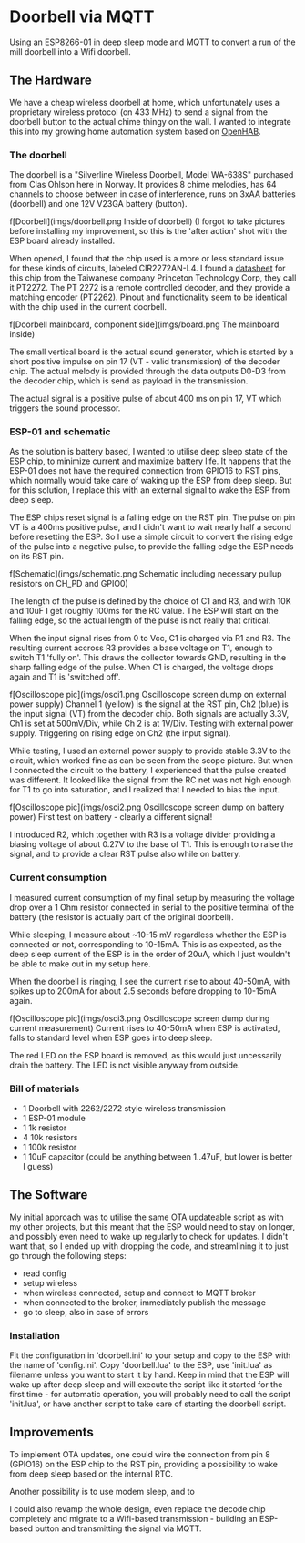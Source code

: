 # Doorbell via MQTT

Using an ESP8266-01 in deep sleep mode and MQTT to convert a run of the mill doorbell into a Wifi doorbell.

## The Hardware

We have a cheap wireless doorbell at home, which unfortunately uses a proprietary wireless protocol (on 433 MHz) to send a signal from the doorbell button to the actual chime thingy on the wall. I wanted to integrate this into my growing home automation system based on [OpenHAB](https://openhab.org).

### The doorbell

The doorbell is a "Silverline Wireless Doorbell, Model WA-638S" purchased from Clas Ohlson here in Norway. It provides 8 chime melodies, has 64 channels to choose between in case of interference, runs on 3xAA batteries (doorbell) and one 12V V23GA battery (button).

f[Doorbell](imgs/doorbell.png Inside of doorbell)
(I forgot to take pictures before installing my improvement, so this is the 'after action' shot with the ESP board already installed.

When opened, I found that the chip used is a more or less standard issue for these kinds of circuits, labeled CIR2272AN-L4. I found a [datasheet](http://www.princeton.com.tw/Portals/0/Product/PT2272.pdf) for this chip from the Taiwanese company Princeton Technology Corp, they call it PT2272. The PT 2272 is a remote controlled decoder, and they provide a matching encoder (PT2262). Pinout and functionality seem to be identical with the chip used in the current doorbell.

f[Doorbell mainboard, component side](imgs/board.png The mainboard inside)

The small vertical board is the actual sound generator, which is started by a short positive impulse on pin 17 (VT - valid transmission) of the decoder chip. The actual melody is provided through the data outputs D0-D3 from the decoder chip, which is send as payload in the transmission.

The actual signal is a positive pulse of about 400 ms on pin 17, VT which triggers the sound processor.

### ESP-01 and schematic

As the solution is battery based, I wanted to utilise deep sleep state of the ESP chip, to minimize current and maximize battery life. It happens that the ESP-01 does not have the required connection from GPIO16 to RST pins, which normally would take care of waking up the ESP from deep sleep. But for this solution, I replace this with an external signal to wake the ESP from deep sleep.

The ESP chips reset signal is a falling edge on the RST pin. The pulse on pin VT is a 400ms positive pulse, and I didn't want to wait nearly half a second before resetting the ESP. So I use a simple circuit to convert the rising edge of the pulse into a negative pulse, to provide the falling edge the ESP needs on its RST pin.

f[Schematic](imgs/schematic.png Schematic including necessary pullup resistors on CH_PD and GPIO0)

The length of the pulse is defined by the choice of C1 and R3, and with 10K and 10uF I get roughly 100ms for the RC value. The ESP will start on the falling edge, so the actual length of the pulse is not really that critical.

When the input signal rises from 0 to Vcc, C1 is charged via R1 and R3. The resulting current accross R3 provides a base voltage on T1, enough to switch T1 'fully on'. This draws the collector towards GND, resulting in the sharp falling edge of the pulse. When C1 is charged, the voltage drops again and T1 is 'switched off'.

f[Oscilloscope pic](imgs/osci1.png Oscilloscope screen dump on external power supply)
Channel 1 (yellow) is the signal at the RST pin, Ch2 (blue) is the input signal (VT) from the decoder chip. Both signals are actually 3.3V, Ch1 is set at 500mV/Div, while Ch 2 is at 1V/Div. Testing with external power supply. Triggering on rising edge on Ch2 (the input signal).

While testing, I used an external power supply to provide stable 3.3V to the circuit, which worked fine as can be seen from the scope picture. But when I connected the circuit to the battery, I experienced that the pulse created was different. It looked like the signal from the RC net was not high enough for T1 to go into saturation, and I realized that I needed to bias the input.

f[Oscilloscope pic](imgs/osci2.png Oscilloscope screen dump on battery power)
First test on battery - clearly a different signal!

I introduced R2, which together with R3 is a voltage divider providing a biasing voltage of about 0.27V to the base of T1. This is enough to raise the signal, and to provide a clear RST pulse also while on battery.

### Current consumption

I measured current consumption of my final setup by measuring the voltage drop over a 1 Ohm resistor connected in serial to the positive terminal of the battery (the resistor is actually part of the original doorbell).

While sleeping, I measure about ~10-15 mV regardless whether the ESP is connected or not, corresponding to 10-15mA. This is as expected, as the deep sleep current of the ESP is in the order of 20uA, which I just wouldn't be able to make out in my setup here.

When the doorbell is ringing, I see the current rise to about 40-50mA, with spikes up to 200mA for about 2.5 seconds before dropping to 10-15mA again.

f[Oscilloscope pic](imgs/osci3.png Oscilloscope screen dump during current measurement)
Current rises to 40-50mA when ESP is activated, falls to standard level when ESP goes into deep sleep.

The red LED on the ESP board is removed, as this would just uncessarily drain the battery. The LED is not visible anyway from outside.

### Bill of materials

* 1 Doorbell with 2262/2272 style wireless transmission
* 1 ESP-01 module
* 1 1k resistor
* 4 10k resistors
* 1 100k resistor
* 1 10uF capacitor (could be anything between 1..47uF, but lower is better I guess)

## The Software

My initial approach was to utilise the same OTA updateable script as with my other projects, but this meant that the ESP would need to stay on longer, and possibly even need to wake up regularly to check for updates. I didn't want that, so I ended up with dropping the code, and streamlining it to just go through the following steps:

* read config
* setup wireless
* when wireless connected, setup and connect to MQTT broker
* when connected to the broker, immediately publish the message
* go to sleep, also in case of errors

### Installation

Fit the configuration in 'doorbell.ini' to your setup and copy to the ESP with the name of 'config.ini'. Copy 'doorbell.lua' to the ESP, use 'init.lua' as filename unless you want to start it by hand. Keep in mind that the ESP will wake up after deep sleep and will execute the script like it started for the first time - for automatic operation, you will probably need to call the script 'init.lua', or have another script to take care of starting the doorbell script.

## Improvements

To implement OTA updates, one could wire the connection from pin 8 (GPIO16) on the ESP chip to the RST pin, providing a possibility to wake from deep sleep based on the internal RTC.

Another possibility is to use modem sleep, and to 

I could also revamp the whole design, even replace the decode chip completely and migrate to a Wifi-based transmission - building an ESP-based button and transmitting the signal via MQTT. 
